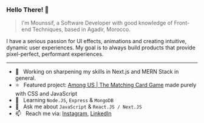 ### Hello There! 👋

> I'm Mounssif, a Software Developer with good knowledge of Front-end Techniques, based in Agadir, Morocco.

I have a serious passion for UI effects, animations and creating intuitive, dynamic user experiences.
My goal is to always build products that provide pixel-perfect, performant experiences.
___

+ 🚀  &nbsp; Working on sharpening my skills in Next.js and MERN Stack in general.
+ ⭐️  &nbsp; Featured project: [Among US | The Matching Card Game](https://github.com/cefdev/Matching-Card-Game) made purely with CSS and JavaScript
+ 🌱  &nbsp; Learning `Node.JS`, `Express` & `MongoDB`
+ 💬  &nbsp; Ask me about `JavaScript` & `React.JS / Next.JS`
+ 📫  &nbsp; Reach me via: [Instagram](https://www.instagram.com/cefdev), [LinkedIn](https://www.linkedin.com/in/cefdev/)

